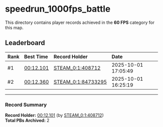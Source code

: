 # speedrun_1000fps_battle

This directory contains player records achieved in the **60 FPS** category for this map.

## Leaderboard

| Rank | Best Time | Record Holder | Date                |
| :--- | :-------- | :------------ | :------------------ |
| #1   | [00:12.101](./00012101_STEAM_0_1_408712_20251001-170549.zip) | [STEAM_0:1:408712](https://speedrun16.com/profile/STEAM_0:1:408712)   | 2025-10-01 17:05:49 |
| #2   | [00:12.360](./00012360_STEAM_0_1_84733295_20251001-162519.zip) | [STEAM_0:1:84733295](https://speedrun16.com/profile/STEAM_0:1:84733295)   | 2025-10-01 16:25:19 |

---

### Record Summary
**Record Holder:** [00:12.101](./00012101_STEAM_0_1_408712_20251001-170549.zip) (by [STEAM_0:1:408712](https://speedrun16.com/profile/STEAM_0:1:408712))  
**Total PBs Archived:** 2